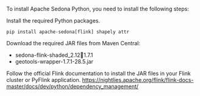 <!--
 Licensed to the Apache Software Foundation (ASF) under one
 or more contributor license agreements.  See the NOTICE file
 distributed with this work for additional information
 regarding copyright ownership.  The ASF licenses this file
 to you under the Apache License, Version 2.0 (the
 "License"); you may not use this file except in compliance
 with the License.  You may obtain a copy of the License at

   http://www.apache.org/licenses/LICENSE-2.0

 Unless required by applicable law or agreed to in writing,
 software distributed under the License is distributed on an
 "AS IS" BASIS, WITHOUT WARRANTIES OR CONDITIONS OF ANY
 KIND, either express or implied.  See the License for the
 specific language governing permissions and limitations
 under the License.
 -->

To install Apache Sedona Python, you need to install the following steps:

Install the required Python packages.

```
pip install apache-sedona[flink] shapely attr
```

Download the required JAR files from Maven Central:

* sedona-flink-shaded_2.12:jar:1.7.1
* geotools-wrapper-1.7.1-28.5.jar

Follow the official Flink documentation to install the JAR files in your Flink cluster or PyFlink application.
https://nightlies.apache.org/flink/flink-docs-master/docs/dev/python/dependency_management/

